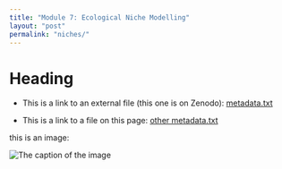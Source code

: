 ```yaml
---
title: "Module 7: Ecological Niche Modelling"
layout: "post" 
permalink: "niches/"
---
```


# Heading

- This is a link to an external file (this one is on Zenodo): [metadata.txt](https://zenodo.org/record/8232301/files/metadata.txt?download=1) 

- This is a link to a file on this page: [other metadata.txt]({{site.baseurl}}/data/8_niches/metadata.txt)

this is an image:

![The caption of the image]({{site.baseurl}}/images/Icon-SummerSchool-150x150.png)



